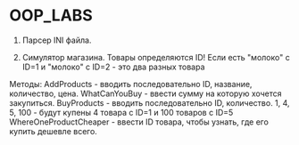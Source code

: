 # OOP_LABS
1. Парсер INI файла.

2. Симулятор магазина.
Товары определяются ID! Если есть "молоко" c ID=1 и "молоко" c ID=2 - это два разных товара
 
Методы:
AddProducts - вводить последовательно ID, название, количество, цена.
WhatCanYouBuy - ввести сумму на которую хочется закупиться. 
BuyProducts - вводить последовательно ID, количество. 1, 4, 5, 100 - будут купены 4 товара с ID=1 и 100 товаров с ID=5
WhereOneProductCheaper - ввести ID товара, чтобы узнать, где его купить дешевле всего.